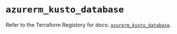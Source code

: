 # `azurerm_kusto_database`

Refer to the Terraform Registory for docs: [`azurerm_kusto_database`](https://registry.terraform.io/providers/hashicorp/azurerm/3.63.0/docs/resources/kusto_database).
